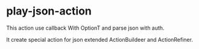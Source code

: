 # play-json-action

This action use callback With OptionT and parse json with auth.

It create special action for json extended ActionBuildeer and ActionRefiner.
